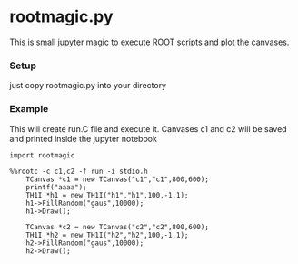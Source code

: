 # rootmagic.py #
This is small jupyter magic to execute ROOT scripts and plot the canvases.
### Setup ###
just copy rootmagic.py into your directory
### Example ###
This will create run.C file and execute it. Canvases c1 and c2 will be saved and printed inside the jupyter notebook

```
import rootmagic
```

```
%%rootc -c c1,c2 -f run -i stdio.h
    TCanvas *c1 = new TCanvas("c1","c1",800,600);
    printf("aaaa");
    TH1I *h1 = new TH1I("h1","h1",100,-1,1);
    h1->FillRandom("gaus",10000);
    h1->Draw();
    
    TCanvas *c2 = new TCanvas("c2","c2",800,600);
    TH1I *h2 = new TH1I("h2","h2",100,-1,1);
    h2->FillRandom("gaus",10000);
    h2->Draw();
```
